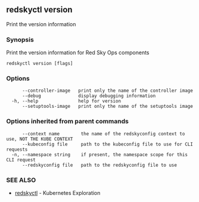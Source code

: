 ## redskyctl version

Print the version information

### Synopsis

Print the version information for Red Sky Ops components

```
redskyctl version [flags]
```

### Options

```
      --controller-image   print only the name of the controller image
      --debug              display debugging information
  -h, --help               help for version
      --setuptools-image   print only the name of the setuptools image
```

### Options inherited from parent commands

```
      --context name        the name of the redskyconfig context to use, NOT THE KUBE CONTEXT
      --kubeconfig file     path to the kubeconfig file to use for CLI requests
  -n, --namespace string    if present, the namespace scope for this CLI request
      --redskyconfig file   path to the redskyconfig file to use
```

### SEE ALSO

* [redskyctl](redskyctl.md)	 - Kubernetes Exploration

